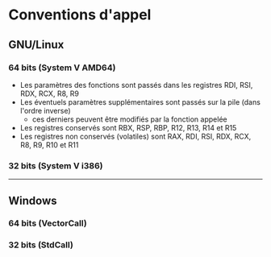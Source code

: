# Conventions d'appel

## GNU/Linux

### 64 bits (System V AMD64)

+ Les paramètres des fonctions sont passés dans les registres RDI, RSI, RDX, RCX, R8, R9
+ Les éventuels paramètres supplémentaires sont passés sur la pile (dans l'ordre inverse)
    + ces derniers peuvent être modifiés par la fonction appelée
+ Les registres conservés sont RBX, RSP, RBP, R12, R13, R14 et R15
+ Les registres non conservés (volatiles) sont RAX, RDI, RSI, RDX, RCX, R8, R9, R10 et R11 

### 32 bits (System V i386)

---

## Windows

### 64 bits (VectorCall)

### 32 bits (StdCall)
